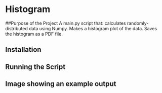 # Histogram

##Purpose of the Project
A main.py script that:
calculates randomly-distributed data using Numpy.
Makes a histogram plot of the data.
Saves the histogram as a PDF file.

## Installation

## Running the Script

## Image showing an example output




